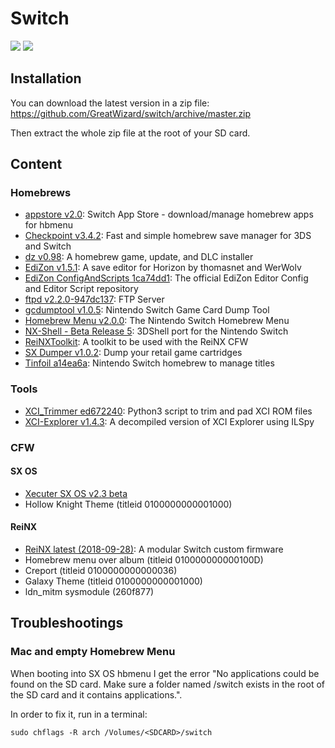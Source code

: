 # Switch

![](https://img.shields.io/badge/switch-sx--os-red.svg)
![](https://img.shields.io/badge/switch-sdfiles-orange.svg)

## Installation

You can download the latest version in a zip file: https://github.com/GreatWizard/switch/archive/master.zip

Then extract the whole zip file at the root of your SD card.

## Content

### Homebrews

- [appstore v2.0](https://github.com/vgmoose/appstorenx): Switch App Store - download/manage homebrew apps for hbmenu
- [Checkpoint v3.4.2](https://github.com/BernardoGiordano/Checkpoint/): Fast and simple homebrew save manager for 3DS and Switch
- [dz v0.98](https://github.com/BernardoGiordano/Checkpoint/): A homebrew game, update, and DLC installer
- [EdiZon v1.5.1](https://github.com/thomasnet-mc/EdiZon): A save editor for Horizon by thomasnet and WerWolv
- [EdiZon ConfigAndScripts 1ca74dd1](https://github.com/WerWolv98/EdiZon_ConfigsAndScripts): The official EdiZon Editor Config and Editor Script repository
- [ftpd v2.2.0-947dc137](https://github.com/WinterMute/ftpd): FTP Server
- [gcdumptool v1.0.5](https://github.com/DarkMatterCore/gcdumptool): Nintendo Switch Game Card Dump Tool
- [Homebrew Menu v2.0.0](https://github.com/switchbrew/nx-hbmenu): The Nintendo Switch Homebrew Menu
- [NX-Shell - Beta Release 5](https://github.com/joel16/NX-Shell): 3DShell port for the Nintendo Switch
- [ReiNXToolkit](https://github.com/Reisyukaku/ReiNXToolkit): A toolkit to be used with the ReiNX CFW
- [SX Dumper v1.0.2](https://sx.xecuter.com/): Dump your retail game cartridges
- [Tinfoil a14ea6a](https://github.com/Adubbz/Tinfoil): Nintendo Switch homebrew to manage titles

### Tools

- [XCI_Trimmer ed672240](https://github.com/AnalogMan151/XCI_Trimmer): Python3 script to trim and pad XCI ROM files
- [XCI-Explorer v1.4.3](https://github.com/StudentBlake/XCI-Explorer): A decompiled version of XCI Explorer using ILSpy

### CFW

#### SX OS

- [Xecuter SX OS v2.3 beta](https://sx.xecuter.com/)
- Hollow Knight Theme (titleid 0100000000001000)

#### ReiNX

- [ReiNX latest (2018-09-28)](https://github.com/Reisyukaku/ReiNX): A modular Switch custom firmware
- Homebrew menu over album (titleid 010000000000100D)
- Creport (titleid 0100000000000036)
- Galaxy Theme (titleid 0100000000001000)
- ldn_mitm sysmodule (260f877)

## Troubleshootings

### Mac and empty Homebrew Menu

When booting into SX OS hbmenu I get the error "No applications could be found on the SD card. Make sure a folder named /switch exists in the root of the SD card and it contains applications.".

In order to fix it, run in a terminal:

```
sudo chflags -R arch /Volumes/<SDCARD>/switch
```
